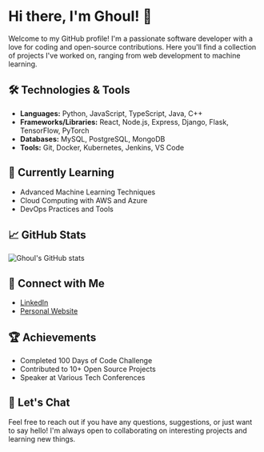 # Hi there, I'm GhouI! 👋

Welcome to my GitHub profile! I'm a passionate software developer with a love for coding and open-source contributions. Here you'll find a collection of projects I've worked on, ranging from web development to machine learning.

## 🛠️ Technologies & Tools

- **Languages:** Python, JavaScript, TypeScript, Java, C++
- **Frameworks/Libraries:** React, Node.js, Express, Django, Flask, TensorFlow, PyTorch
- **Databases:** MySQL, PostgreSQL, MongoDB
- **Tools:** Git, Docker, Kubernetes, Jenkins, VS Code

## 🌱 Currently Learning

- Advanced Machine Learning Techniques
- Cloud Computing with AWS and Azure
- DevOps Practices and Tools

## 📈 GitHub Stats

![GhouI's GitHub stats](https://github-readme-stats.vercel.app/api?username=GhouI&show_icons=true&theme=radical)

## 🔗 Connect with Me

- [LinkedIn](https://www.linkedin.com/in/aa/)
- [Personal Website](https://www.alian.cc)

## 🏆 Achievements

- Completed 100 Days of Code Challenge
- Contributed to 10+ Open Source Projects
- Speaker at Various Tech Conferences

## 💬 Let's Chat

Feel free to reach out if you have any questions, suggestions, or just want to say hello! I'm always open to collaborating on interesting projects and learning new things.

